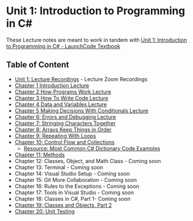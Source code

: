 # Unit 1: Introduction to Programming in C#
These Lecture notes are meant to work in tandem with [Unit 1: Introduction to Programming in C# - LaunchCode Textbook](https://education.launchcode.org/intro-to-programming-csharp/index.html)

## Table of Content
* [Unit 1: Lecture Recordings](https://docs.google.com/spreadsheets/d/1YbKObBPJIyiqfBeFJOc_No4d9jgXdOAjKijANr75oCg/edit#gid=0) - Lecture Zoom Recordings
* [Chapter 1 Introduction Lecture](./chapter-1-introduction.md)
* [Chapter 2 How Programs Work Lecture](./chapter-2-how-programs-work.md)
* [Chapter 3 How To Write Code Lecture](./chapter-3-how-to-write-code.md)
* [Chapter 4 Data and Variables Lecture](./chapter-4-data-and-variables.md)
* [Chapter 5 Making Decisions With Conditionals Lecture](./chapter-5-making-decisions-with-conditionals.md)
* [Chapter 6: Errors and Debugging Lecture](./chapter-6-errors-and-debugging.md)
* [Chapter 7: Stringing Characters Together](chapter-7-stringing-characters-together.md)
* [Chapter 8: Arrays Keep Things in Order](./chapter-8-arrays-keep-things-in-order.md)
* [Chapter 9: Repeating With Loops](./chapter-9-repeating-with-loops.md)
* [Chapter 10: Control Flow and Collections](./chapter-10-control-flow-and-collections.md)
  * [Resource: Most Common C# Dictionary Code Examples](./unit-1/extras/dictionary-code-examples.md)
* [Chapter 11: Methods](./chapter-11-methods.md)
* Chapter 12: Classes, Object, and Math Class  - Coming soon
* Chapter 13: Terminal - Coming soon
* Chapter 14: Visual Studio Setup - Coming soon
* Chapter 15: Git More Collaboration - Coming soon
* Chapter 16: Rules to the Exceptions - Coming soon
* Chapter 17: Tools in Visual Studio - Coming soon
* Chapter 18: Classes in C#, Part 1- Coming soon
* [Chapter 19: Classes and Objects, Part 2 ](./chapter-19-classes-and-objects-pt-2.md)
* [Chapter 20: Unit Testing](./chapter-20-unit-testing.md)